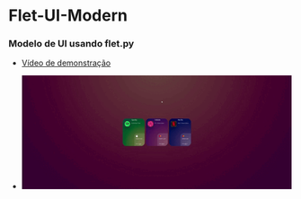 # Flet-UI-Modern
### Modelo de UI usando flet.py

- [Vídeo de demonstração](https://youtu.be/-qb4Z8S6t7A?si=QSujsOz6diE0QyBw)

- ![](exemplo-gif.gif)

